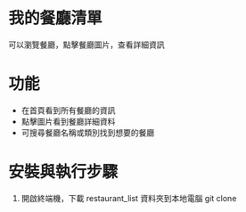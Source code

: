 # 我的餐廳清單
可以瀏覽餐廳，點擊餐廳圖片，查看詳細資訊
# 功能
* 在首頁看到所有餐廳的資訊
* 點擊圖片看到餐廳詳細資料
* 可搜尋餐廳名稱或類別找到想要的餐廳
# 安裝與執行步驟
1. 開啟終端機，下載 restaurant_list 資料夾到本地電腦
    git clone
